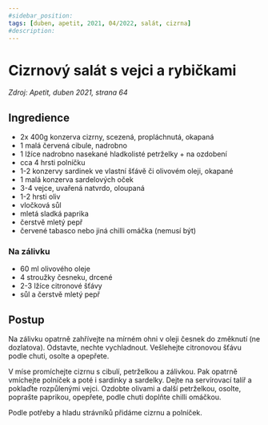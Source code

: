 ```yaml
---
#sidebar_position: 
tags: [duben, apetit, 2021, 04/2022, salát, cizrna]
#description:
---
```


# Cizrnový salát s vejci a rybičkami

_Zdroj: Apetit, duben 2021, strana 64_

## Ingredience

- 2x 400g konzerva cizrny, scezená, propláchnutá, okapaná
- 1 malá červená cibule, nadrobno
- 1 lžíce nadrobno nasekané hladkolisté petrželky + na ozdobení
- cca 4 hrsti polníčku
- 1-2 konzervy sardinek ve vlastní šťávě či olivovém oleji, okapané
- 1 malá konzerva sardelových oček
- 3-4 vejce, uvařená natvrdo, oloupaná
- 1-2 hrsti oliv
- vločková sůl
- mletá sladká paprika
- čerstvě mletý pepř
- červené tabasco nebo jiná chilli omáčka (nemusí být)

### Na zálivku

- 60 ml olivového oleje
- 4 stroužky česneku, drcené
- 2-3 lžíce citronové šťávy
- sůl a čerstvě mletý pepř

## Postup

Na zálivku opatrně zahřívejte na mírném ohni v oleji česnek do změknutí (ne dozlatova). Odstavte, nechte vychladnout. Vešlehejte citronovou šťávu podle chuti, osolte a opepřete.

V míse promíchejte cizrnu s cibulí, petrželkou a zálivkou. Pak opatrně vmíchejte polníček a poté i sardinky a sardelky. Dejte na servírovací talíř a poklaďte rozpůlenými vejci. Ozdobte olivami a další petrželkou, osolte, poprašte paprikou, opepřete, podle chuti doplňte chilli omáčkou.

Podle potřeby a hladu strávníků přidáme cizrnu a polníček.
